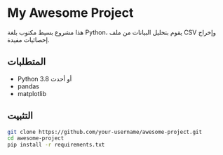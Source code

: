 # My Awesome Project

هذا مشروع بسيط مكتوب بلغة Python، يقوم بتحليل البيانات من ملف CSV وإخراج إحصائيات مفيدة.

## المتطلبات

- Python 3.8 أو أحدث
- pandas
- matplotlib

## التثبيت

```bash
git clone https://github.com/your-username/awesome-project.git
cd awesome-project
pip install -r requirements.txt
